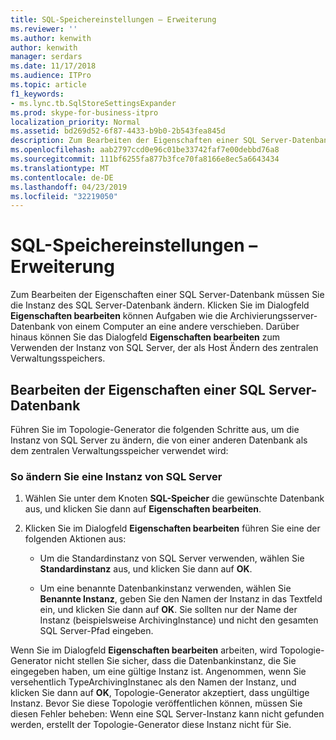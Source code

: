 ```yaml
---
title: SQL-Speichereinstellungen – Erweiterung
ms.reviewer: ''
ms.author: kenwith
author: kenwith
manager: serdars
ms.date: 11/17/2018
ms.audience: ITPro
ms.topic: article
f1_keywords:
- ms.lync.tb.SqlStoreSettingsExpander
ms.prod: skype-for-business-itpro
localization_priority: Normal
ms.assetid: bd269d52-6f87-4433-b9b0-2b543fea845d
description: Zum Bearbeiten der Eigenschaften einer SQL Server-Datenbank müssen Sie die Instanz des SQL Server-Datenbank ändern. Klicken Sie im Dialogfeld Eigenschaften bearbeiten können Aufgaben wie die Archivierungsserver-Datenbank von einem Computer an eine andere verschieben. Darüber hinaus können Sie das Dialogfeld Eigenschaften bearbeiten zum Verwenden der Instanz von SQL Server, der als Host Ändern des zentralen Verwaltungsspeichers.
ms.openlocfilehash: aab2797ccd0e96c01be33742faf7e00debbd76a8
ms.sourcegitcommit: 111bf6255fa877b3fce70fa8166e8ec5a6643434
ms.translationtype: MT
ms.contentlocale: de-DE
ms.lasthandoff: 04/23/2019
ms.locfileid: "32219050"
---
```

# <a name="sql-store-settings-expander"></a>SQL-Speichereinstellungen – Erweiterung
 
Zum Bearbeiten der Eigenschaften einer SQL Server-Datenbank müssen Sie die Instanz des SQL Server-Datenbank ändern. Klicken Sie im Dialogfeld **Eigenschaften bearbeiten** können Aufgaben wie die Archivierungsserver-Datenbank von einem Computer an eine andere verschieben. Darüber hinaus können Sie das Dialogfeld **Eigenschaften bearbeiten** zum Verwenden der Instanz von SQL Server, der als Host Ändern des zentralen Verwaltungsspeichers.
  
## <a name="editing-the-properties-of-a-sql-server-database"></a>Bearbeiten der Eigenschaften einer SQL Server-Datenbank

Führen Sie im Topologie-Generator die folgenden Schritte aus, um die Instanz von SQL Server zu ändern, die von einer anderen Datenbank als dem zentralen Verwaltungsspeicher verwendet wird:
  
### <a name="to-modify-an-instance-of-sql-server"></a>So ändern Sie eine Instanz von SQL Server

1. Wählen Sie unter dem Knoten **SQL-Speicher** die gewünschte Datenbank aus, und klicken Sie dann auf **Eigenschaften bearbeiten**.
    
2. Klicken Sie im Dialogfeld **Eigenschaften bearbeiten** führen Sie eine der folgenden Aktionen aus:
    
   - Um die Standardinstanz von SQL Server verwenden, wählen Sie **Standardinstanz** aus, und klicken Sie dann auf **OK**.
    
   - Um eine benannte Datenbankinstanz verwenden, wählen Sie **Benannte Instanz**, geben Sie den Namen der Instanz in das Textfeld ein, und klicken Sie dann auf **OK**. Sie sollten nur der Name der Instanz (beispielsweise ArchivingInstance) und nicht den gesamten SQL Server-Pfad eingeben.
    
Wenn Sie im Dialogfeld **Eigenschaften bearbeiten** arbeiten, wird Topologie-Generator nicht stellen Sie sicher, dass die Datenbankinstanz, die Sie eingegeben haben, um eine gültige Instanz ist. Angenommen, wenn Sie versehentlich TypeArchivingInstanec als den Namen der Instanz, und klicken Sie dann auf **OK**, Topologie-Generator akzeptiert, dass ungültige Instanz. Bevor Sie diese Topologie veröffentlichen können, müssen Sie diesen Fehler beheben: Wenn eine SQL Server-Instanz kann nicht gefunden werden, erstellt der Topologie-Generator diese Instanz nicht für Sie.
  

